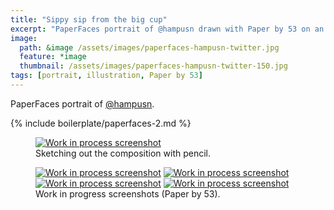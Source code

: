```yaml
---
title: "Sippy sip from the big cup"
excerpt: "PaperFaces portrait of @hampusn drawn with Paper by 53 on an iPad."
image: 
  path: &image /assets/images/paperfaces-hampusn-twitter.jpg 
  feature: *image
  thumbnail: /assets/images/paperfaces-hampusn-twitter-150.jpg
tags: [portrait, illustration, Paper by 53]
---
```


PaperFaces portrait of <a href="http://twitter.com/hampusn">@hampusn</a>.

{% include boilerplate/paperfaces-2.md %}

<figure>
	<a href="/assets/images/paperfaces-hampusn-process-1-lg.jpg"><img src="/assets/images/paperfaces-hampusn-process-1-750.jpg" alt="Work in process screenshot"></a>
	<figcaption>Sketching out the composition with pencil.</figcaption>
</figure>

<figure class="half">
	<a href="/assets/images/paperfaces-hampusn-process-2-lg.jpg"><img src="/assets/images/paperfaces-hampusn-process-2-600.jpg" alt="Work in process screenshot"></a>
	<a href="/assets/images/paperfaces-hampusn-process-3-lg.jpg"><img src="/assets/images/paperfaces-hampusn-process-3-600.jpg" alt="Work in process screenshot"></a>
	<a href="/assets/images/paperfaces-hampusn-process-4-lg.jpg"><img src="/assets/images/paperfaces-hampusn-process-4-600.jpg" alt="Work in process screenshot"></a>
	<a href="/assets/images/paperfaces-hampusn-process-5-lg.jpg"><img src="/assets/images/paperfaces-hampusn-process-5-600.jpg" alt="Work in process screenshot"></a>
	<figcaption>Work in progress screenshots (Paper by 53).</figcaption>
</figure>
